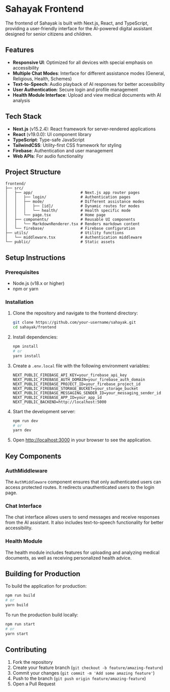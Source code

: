 # Sahayak Frontend

The frontend of Sahayak is built with Next.js, React, and TypeScript, providing a user-friendly interface for the AI-powered digital assistant designed for senior citizens and children.

## Features

- **Responsive UI**: Optimized for all devices with special emphasis on accessibility
- **Multiple Chat Modes**: Interface for different assistance modes (General, Religious, Health, Schemes)
- **Text-to-Speech**: Audio playback of AI responses for better accessibility
- **User Authentication**: Secure login and profile management
- **Health Module Interface**: Upload and view medical documents with AI analysis

## Tech Stack

- **Next.js** (v15.2.4): React framework for server-rendered applications
- **React** (v19.0.0): UI component library
- **TypeScript**: Type-safe JavaScript
- **TailwindCSS**: Utility-first CSS framework for styling
- **Firebase**: Authentication and user management
- **Web APIs**: For audio functionality

## Project Structure

```
frontend/
├── src/
│   ├── app/                     # Next.js app router pages
│   │   ├── login/               # Authentication pages
│   │   ├── mode/                # Different assistance modes
│   │   │   ├── [id]/            # Dynamic routes for modes
│   │   │   └── health/          # Health specific mode
│   │   └── page.tsx             # Home page
│   ├── components/              # Reusable UI components
│   │   └── MarkdownRenderer.tsx # Renders markdown content
│   └── firebase/                # Firebase configuration
├── utils/                       # Utility functions
│   └── middleware.tsx           # Authentication middleware
└── public/                      # Static assets
```

## Setup Instructions

### Prerequisites
- Node.js (v18.x or higher)
- npm or yarn

### Installation

1. Clone the repository and navigate to the frontend directory:
   ```bash
   git clone https://github.com/your-username/sahayak.git
   cd sahayak/frontend
   ```

2. Install dependencies:
   ```bash
   npm install
   # or
   yarn install
   ```

3. Create a `.env.local` file with the following environment variables:
   ```
   NEXT_PUBLIC_FIREBASE_API_KEY=your_firebase_api_key
   NEXT_PUBLIC_FIREBASE_AUTH_DOMAIN=your_firebase_auth_domain
   NEXT_PUBLIC_FIREBASE_PROJECT_ID=your_firebase_project_id
   NEXT_PUBLIC_FIREBASE_STORAGE_BUCKET=your_storage_bucket
   NEXT_PUBLIC_FIREBASE_MESSAGING_SENDER_ID=your_messaging_sender_id
   NEXT_PUBLIC_FIREBASE_APP_ID=your_app_id
   NEXT_PUBLIC_BACKEND=http://localhost:5000
   ```

4. Start the development server:
   ```bash
   npm run dev
   # or
   yarn dev
   ```

5. Open [http://localhost:3000](http://localhost:3000) in your browser to see the application.

## Key Components

### AuthMiddleware
The `AuthMiddleware` component ensures that only authenticated users can access protected routes. It redirects unauthenticated users to the login page.

### Chat Interface
The chat interface allows users to send messages and receive responses from the AI assistant. It also includes text-to-speech functionality for better accessibility.

### Health Module
The health module includes features for uploading and analyzing medical documents, as well as receiving personalized health advice.

## Building for Production

To build the application for production:

```bash
npm run build
# or
yarn build
```

To run the production build locally:

```bash
npm run start
# or
yarn start
```

## Contributing

1. Fork the repository
2. Create your feature branch (`git checkout -b feature/amazing-feature`)
3. Commit your changes (`git commit -m 'Add some amazing feature'`)
4. Push to the branch (`git push origin feature/amazing-feature`)
5. Open a Pull Request
